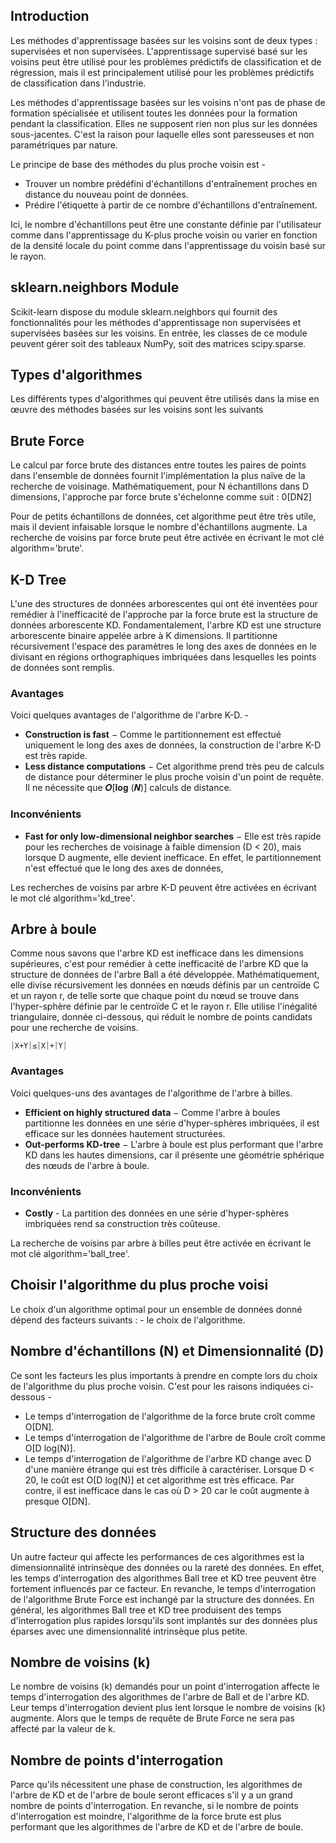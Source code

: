 ## Introduction

Les méthodes d'apprentissage basées sur les voisins sont de deux types : supervisées et non supervisées. L'apprentissage supervisé basé sur les voisins peut être utilisé pour les problèmes prédictifs de classification et de régression, mais il est principalement utilisé pour les problèmes prédictifs de classification dans l'industrie.

Les méthodes d'apprentissage basées sur les voisins n'ont pas de phase de formation spécialisée et utilisent toutes les données pour la formation pendant la classification. Elles ne supposent rien non plus sur les données sous-jacentes. C'est la raison pour laquelle elles sont paresseuses et non paramétriques par nature.

Le principe de base des méthodes du plus proche voisin est -

- Trouver un nombre prédéfini d'échantillons d'entraînement proches en distance du nouveau point de données.
- Prédire l'étiquette à partir de ce nombre d'échantillons d'entraînement.

Ici, le nombre d'échantillons peut être une constante définie par l'utilisateur comme dans l'apprentissage du K-plus proche voisin ou varier en fonction de la densité locale du point comme dans l'apprentissage du voisin basé sur le rayon.

## sklearn.neighbors Module

Scikit-learn dispose du module sklearn.neighbors qui fournit des fonctionnalités pour les méthodes d'apprentissage non supervisées et supervisées basées sur les voisins. En entrée, les classes de ce module peuvent gérer soit des tableaux NumPy, soit des matrices scipy.sparse.

## Types d'algorithmes

Les différents types d'algorithmes qui peuvent être utilisés dans la mise en œuvre des méthodes basées sur les voisins sont les suivants

## Brute Force

Le calcul par force brute des distances entre toutes les paires de points dans l'ensemble de données fournit l'implémentation la plus naïve de la recherche de voisinage. Mathématiquement, pour N échantillons dans D dimensions, l'approche par force brute s'échelonne comme suit : 0[DN2]

Pour de petits échantillons de données, cet algorithme peut être très utile, mais il devient infaisable lorsque le nombre d'échantillons augmente. La recherche de voisins par force brute peut être activée en écrivant le mot clé algorithm='brute'.

## K-D Tree

L'une des structures de données arborescentes qui ont été inventées pour remédier à l'inefficacité de l'approche par la force brute est la structure de données arborescente KD. Fondamentalement, l'arbre KD est une structure arborescente binaire appelée arbre à K dimensions. Il partitionne récursivement l'espace des paramètres le long des axes de données en le divisant en régions orthographiques imbriquées dans lesquelles les points de données sont remplis.

### Avantages

Voici quelques avantages de l'algorithme de l'arbre K-D. -

- **Construction is fast** − Comme le partitionnement est effectué uniquement le long des axes de données, la construction de l'arbre K-D est très rapide.
- **Less distance computations** − Cet algorithme prend très peu de calculs de distance pour déterminer le plus proche voisin d'un point de requête. Il ne nécessite que 𝑶[𝐥𝐨𝐠 (𝑵)] calculs de distance.

### Inconvénients

- **Fast for only low-dimensional neighbor searches** − Elle est très rapide pour les recherches de voisinage à faible dimension (D < 20), mais lorsque D augmente, elle devient inefficace. En effet, le partitionnement n'est effectué que le long des axes de données,

Les recherches de voisins par arbre K-D peuvent être activées en écrivant le mot clé algorithm='kd_tree'.

## Arbre à boule

Comme nous savons que l'arbre KD est inefficace dans les dimensions supérieures, c'est pour remédier à cette inefficacité de l'arbre KD que la structure de données de l'arbre Ball a été développée. Mathématiquement, elle divise récursivement les données en nœuds définis par un centroïde C et un rayon r, de telle sorte que chaque point du nœud se trouve dans l'hyper-sphère définie par le centroïde C et le rayon r. Elle utilise l'inégalité triangulaire, donnée ci-dessous, qui réduit le nombre de points candidats pour une recherche de voisins.

```
⏐X+Y⏐≤⏐X⏐+⏐Y⏐
```

### Avantages

Voici quelques-uns des avantages de l'algorithme de l'arbre à billes.

- **Efficient on highly structured data** − Comme l'arbre à boules partitionne les données en une série d'hyper-sphères imbriquées, il est efficace sur les données hautement structurées.
- **Out-performs KD-tree** − L'arbre à boule est plus performant que l'arbre KD dans les hautes dimensions, car il présente une géométrie sphérique des nœuds de l'arbre à boule.

### Inconvénients

- **Costly** - La partition des données en une série d'hyper-sphères imbriquées rend sa construction très coûteuse.

La recherche de voisins par arbre à billes peut être activée en écrivant le mot clé algorithm='ball_tree'.

## Choisir l'algorithme du plus proche voisi

Le choix d'un algorithme optimal pour un ensemble de données donné dépend des facteurs suivants : - le choix de l'algorithme.

## Nombre d'échantillons (N) et Dimensionnalité (D)

Ce sont les facteurs les plus importants à prendre en compte lors du choix de l'algorithme du plus proche voisin. C'est pour les raisons indiquées ci-dessous -

- Le temps d'interrogation de l'algorithme de la force brute croît comme O[DN].
- Le temps d'interrogation de l'algorithme de l'arbre de Boule croît comme O[D log(N)].
- Le temps d'interrogation de l'algorithme de l'arbre KD change avec D d'une manière étrange qui est très difficile à caractériser. Lorsque D < 20, le coût est O[D log(N)] et cet algorithme est très efficace. Par contre, il est inefficace dans le cas où D > 20 car le coût augmente à presque O[DN].

## Structure des données

Un autre facteur qui affecte les performances de ces algorithmes est la dimensionnalité intrinsèque des données ou la rareté des données. En effet, les temps d'interrogation des algorithmes Ball tree et KD tree peuvent être fortement influencés par ce facteur. En revanche, le temps d'interrogation de l'algorithme Brute Force est inchangé par la structure des données. En général, les algorithmes Ball tree et KD tree produisent des temps d'interrogation plus rapides lorsqu'ils sont implantés sur des données plus éparses avec une dimensionnalité intrinsèque plus petite.

## Nombre de voisins (k)

Le nombre de voisins (k) demandés pour un point d'interrogation affecte le temps d'interrogation des algorithmes de l'arbre de Ball et de l'arbre KD. Leur temps d'interrogation devient plus lent lorsque le nombre de voisins (k) augmente. Alors que le temps de requête de Brute Force ne sera pas affecté par la valeur de k.

## Nombre de points d'interrogation

Parce qu'ils nécessitent une phase de construction, les algorithmes de l'arbre de KD et de l'arbre de boule seront efficaces s'il y a un grand nombre de points d'interrogation. En revanche, si le nombre de points d'interrogation est moindre, l'algorithme de la force brute est plus performant que les algorithmes de l'arbre de KD et de l'arbre de boule.